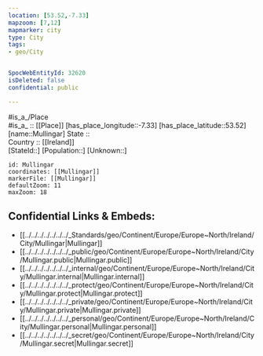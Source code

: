 ```yaml
---
location: [53.52,-7.33] 
mapzoom: [7,12] 
mapmarker: city 
type: City
tags:
- geo/City


SpocWebEntityId: 32620
isDeleted: false
confidential: public

---
```

#is_a_/Place  
#is_a_ :: [[Place]] 
[has_place_longitude::-7.33] 
[has_place_latitude::53.52] 
[name::Mullingar] 
State ::  
Country :: [[Ireland]]  
[StateId::] 
[Population::] 
[Unknown::] 


```leaflet
id: Mullingar
coordinates: [[Mullingar]] 
markerFile: [[Mullingar]] 
defaultZoom: 11 
maxZoom: 18
```


## Confidential Links & Embeds: 
- [[../../../../../../../_Standards/geo/Continent/Europe/Europe~North/Ireland/City/Mullingar|Mullingar]] 
- [[../../../../../../../_public/geo/Continent/Europe/Europe~North/Ireland/City/Mullingar.public|Mullingar.public]] 
- [[../../../../../../../_internal/geo/Continent/Europe/Europe~North/Ireland/City/Mullingar.internal|Mullingar.internal]] 
- [[../../../../../../../_protect/geo/Continent/Europe/Europe~North/Ireland/City/Mullingar.protect|Mullingar.protect]] 
- [[../../../../../../../_private/geo/Continent/Europe/Europe~North/Ireland/City/Mullingar.private|Mullingar.private]] 
- [[../../../../../../../_personal/geo/Continent/Europe/Europe~North/Ireland/City/Mullingar.personal|Mullingar.personal]] 
- [[../../../../../../../_secret/geo/Continent/Europe/Europe~North/Ireland/City/Mullingar.secret|Mullingar.secret]] 
